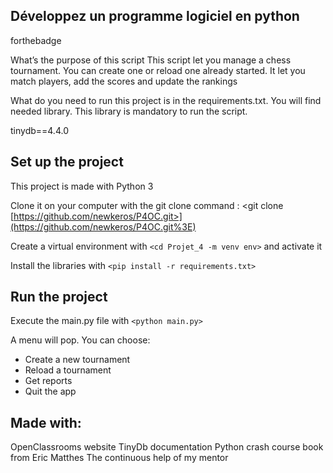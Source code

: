 
## Développez un programme logiciel en python



forthebadge

What’s the purpose of this script This script let you manage a chess tournament. You can create one or reload one already started. It let you match players, add the scores and update the rankings

What do you need to run this project is in the requirements.txt. You will find needed library. This library is mandatory to run the script.

tinydb==4.4.0



## Set up the project

This project is made with Python 3

Clone it on your computer with the git clone command : <git clone  [https://github.com/newkeros/P4OC.git>](https://github.com/newkeros/P4OC.git%3E)

Create a virtual environment with `<cd Projet_4 -m venv env>` and activate it

Install the libraries with `<pip install -r requirements.txt>`

## Run the project

Execute the main.py file with `<python main.py>` 

A menu will pop. You can choose:

-   Create a new tournament
-   Reload a tournament
-   Get reports
-   Quit the app

## Made with:

OpenClassrooms website
TinyDb documentation
Python crash course book from Eric Matthes
The continuous help of my mentor
